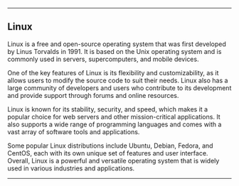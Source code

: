 
---

## Linux

Linux is a free and open-source operating system that was first developed by Linus Torvalds in 1991. It is based on the Unix operating system and is commonly used in servers, supercomputers, and mobile devices.

One of the key features of Linux is its flexibility and customizability, as it allows users to modify the source code to suit their needs. Linux also has a large community of developers and users who contribute to its development and provide support through forums and online resources.

Linux is known for its stability, security, and speed, which makes it a popular choice for web servers and other mission-critical applications. It also supports a wide range of programming languages and comes with a vast array of software tools and applications.

Some popular Linux distributions include Ubuntu, Debian, Fedora, and CentOS, each with its own unique set of features and user interface. Overall, Linux is a powerful and versatile operating system that is widely used in various industries and applications.

---
